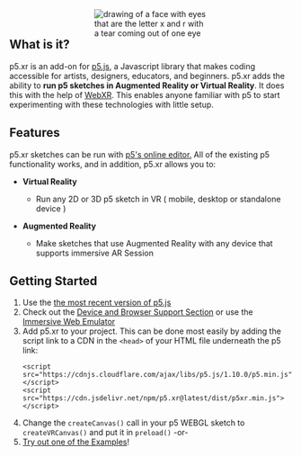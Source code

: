 <img src="https://github.com/stalgiag/p5.xr/raw/main/docs/assets/xr-tear.png" alt="drawing of a face with eyes that are the letter x and r with a tear coming out of one eye" style="max-width:40%; margin-left:30%; margin-bottom: -30px"/>

## What is it?

p5.xr is an add-on for [p5.js](https://p5js.org/), a Javascript library that makes coding accessible for artists, designers, educators, and beginners. p5.xr adds the ability to __run p5 sketches in Augmented Reality or Virtual Reality__. It does this with the help of [WebXR](https://www.w3.org/TR/webxr/). This enables anyone familiar with p5 to start experimenting with these technologies with little setup.


## Features

p5.xr sketches can be run with [p5's online editor.](https://editor.p5js.org/) All of the existing p5 functionality works, and in addition, p5.xr allows you to:
- __Virtual Reality__
  - Run any 2D or 3D p5 sketch in VR ( mobile, desktop or standalone device )

- __Augmented Reality__
  - Make sketches that use Augmented Reality with any device that supports immersive AR Session 

## Getting Started
1. Use the [the most recent version of p5.js](https://p5js.org/download/) 
2. Check out the [Device and Browser Support Section](https://stalgiag.github.io/p5.xr/#/device-support.html) or use the [Immersive Web Emulator](https://stalgiag.github.io/p5.xr/#/quick-start/emulator)
3. Add p5.xr to your project. This can be done most easily by adding the script link to a CDN in the `<head>` of your HTML file underneath the p5 link:
    ```
    <script src="https://cdnjs.cloudflare.com/ajax/libs/p5.js/1.10.0/p5.min.js"></script>
    <script src="https://cdn.jsdelivr.net/npm/p5.xr@latest/dist/p5xr.min.js"></script>
    ```
4. Change the `createCanvas()` call in your p5 WEBGL sketch to `createVRCanvas()` and put it in `preload()` -or-
5. [Try out one of the Examples](https://stalgiag.github.io/p5.xr/#/quick-start/examples)!
